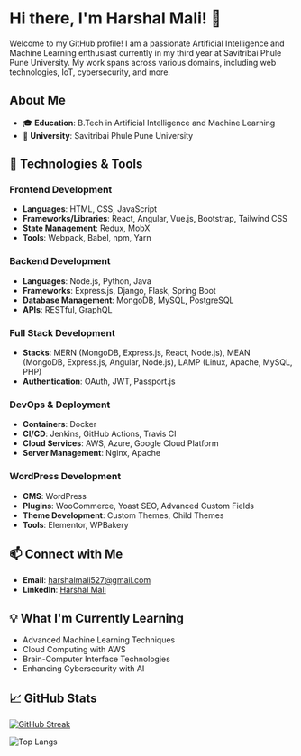 
# Hi there, I'm Harshal Mali! 👋


Welcome to my GitHub profile! I am a passionate Artificial Intelligence and Machine Learning enthusiast currently in my third year at Savitribai Phule Pune University. My work spans across various domains, including web technologies, IoT, cybersecurity, and more.

## About Me

- 🎓 **Education**: B.Tech in Artificial Intelligence and Machine Learning
- 🏫 **University**: Savitribai Phule Pune University

## 🔧 Technologies & Tools

### Frontend Development
- **Languages**: HTML, CSS, JavaScript
- **Frameworks/Libraries**: React, Angular, Vue.js, Bootstrap, Tailwind CSS
- **State Management**: Redux, MobX
- **Tools**: Webpack, Babel, npm, Yarn

### Backend Development
- **Languages**: Node.js, Python, Java
- **Frameworks**: Express.js, Django, Flask, Spring Boot
- **Database Management**: MongoDB, MySQL, PostgreSQL
- **APIs**: RESTful, GraphQL

### Full Stack Development
- **Stacks**: MERN (MongoDB, Express.js, React, Node.js), MEAN (MongoDB, Express.js, Angular, Node.js), LAMP (Linux, Apache, MySQL, PHP)
- **Authentication**: OAuth, JWT, Passport.js

### DevOps & Deployment
- **Containers**: Docker
- **CI/CD**: Jenkins, GitHub Actions, Travis CI
- **Cloud Services**: AWS, Azure, Google Cloud Platform
- **Server Management**: Nginx, Apache

### WordPress Development
- **CMS**: WordPress
- **Plugins**: WooCommerce, Yoast SEO, Advanced Custom Fields
- **Theme Development**: Custom Themes, Child Themes
- **Tools**: Elementor, WPBakery

## 📫 Connect with Me

- **Email**: [harshalmali527@gmail.com](mailto:harshalmali527@gmail.com)
- **LinkedIn**: [Harshal Mali](https://www.linkedin.com/in/harshalmali/)

## 💡 What I'm Currently Learning

- Advanced Machine Learning Techniques
- Cloud Computing with AWS
- Brain-Computer Interface Technologies
- Enhancing Cybersecurity with AI

## 📈 GitHub Stats

[![GitHub Streak](https://streak-stats.demolab.com?user=harshalmali5)](https://git.io/streak-stats)

![Top Langs](https://github-readme-stats.vercel.app/api/top-langs/?username=harshalmali5&layout=compact&theme=radical)

